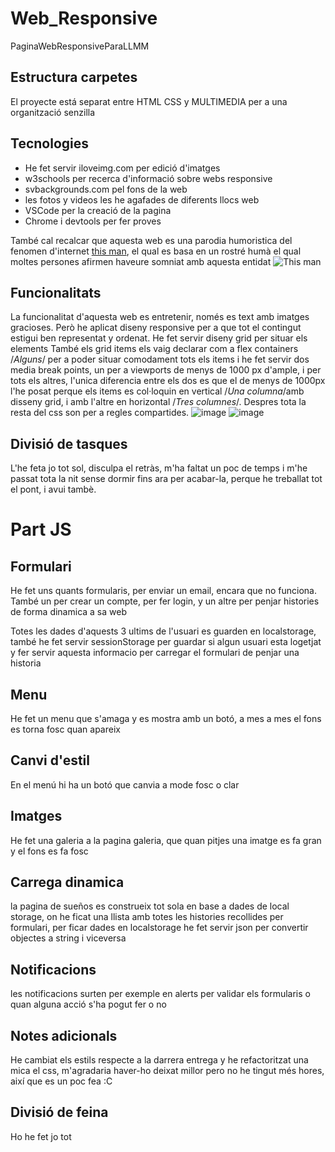 # Web_Responsive
PaginaWebResponsiveParaLLMM
## Estructura carpetes
El proyecte está separat entre HTML CSS y MULTIMEDIA per a una organització senzilla
## Tecnologies
+ He fet servir iloveimg.com per edició d'imatges
+ w3schools per recerca d'informació sobre webs responsive
+ svbackgrounds.com pel fons de la web
+ les fotos y videos les he agafades de diferents llocs web
+ VSCode per la creació de la pagina
+ Chrome i devtools per fer proves

També cal recalcar que aquesta web es una parodia humoristica del fenomen d'internet [this man](https://www.thisman.org/), el qual es basa en un rostré humà el qual moltes persones afirmen haveure somniat amb aquesta entidat 
![This man](https://i0.wp.com/www.thisman.org/wp-content/uploads/2023/02/thisman_small.jpg?fit=200%2C235&ssl=1)
## Funcionalitats
La funcionalitat d'aquesta web es entretenir, només es text amb imatges gracioses.
Però he aplicat diseny responsive per a que tot el contingut estigui ben representat y ordenat.
He fet servir diseny grid per situar els elements
També els grid items els vaig declarar com a flex containers /*Alguns*/ per a poder situar comodament tots els items
i he fet servir dos media break points, un per a viewports de menys de 1000 px d'ample, i per tots els altres, l'unica diferencia entre els dos es que el de menys de 1000px l'he posat perque els items es col·loquin en vertical /*Una columna*/amb disseny grid, i amb l'altre en horizontal /*Tres columnes*/. Despres tota la resta del css son per a regles compartides.
![image](https://github.com/Berenjeneitor444/Web_Responsive/assets/104897753/39866ed6-3438-485c-a1b1-15937cd954e3)
![image](https://github.com/Berenjeneitor444/Web_Responsive/assets/104897753/6f99ea7e-9669-4fa0-8826-9407498f7133)
## Divisió de tasques
L'he feta jo tot sol, disculpa el retràs, m'ha faltat un poc de temps i m'he passat tota la nit sense dormir fins ara per acabar-la, perque he treballat tot el pont, i avui tambè.

# Part JS

## Formulari

He fet uns quants formularis, per enviar un email, encara que no funciona.
També un per crear un compte, per fer login, y un altre per penjar histories de forma dinamica a sa web

Totes les dades d'aquests 3 ultims de l'usuari es guarden en localstorage, també he fet servir sessionStorage per guardar
si algun usuari esta logetjat y fer servir aquesta informacio per carregar el formulari de penjar una historia

## Menu

He fet un menu que s'amaga y es mostra amb un botó, a mes a mes el fons es torna fosc quan apareix

## Canvi d'estil

En el menú hi ha un botó que canvia a mode fosc o clar

## Imatges

He fet una galeria a la pagina galeria, que quan pitjes una imatge es fa gran y el fons es fa fosc

## Carrega dinamica

la pagina de sueños es construeix tot sola en base a dades de local storage, on he ficat una llista amb totes les histories recollides per formulari, per ficar dades en localstorage he fet servir json per convertir objectes a string i viceversa

## Notificacions

les notificacions surten per exemple en alerts per validar els formularis o quan alguna acció s'ha pogut fer o no

## Notes adicionals

He cambiat els estils respecte a la darrera entrega y he refactoritzat una mica el css, m'agradaria haver-ho deixat millor pero
no he tingut més hores, així que es un poc fea :C

## Divisió de feina

Ho he fet jo tot